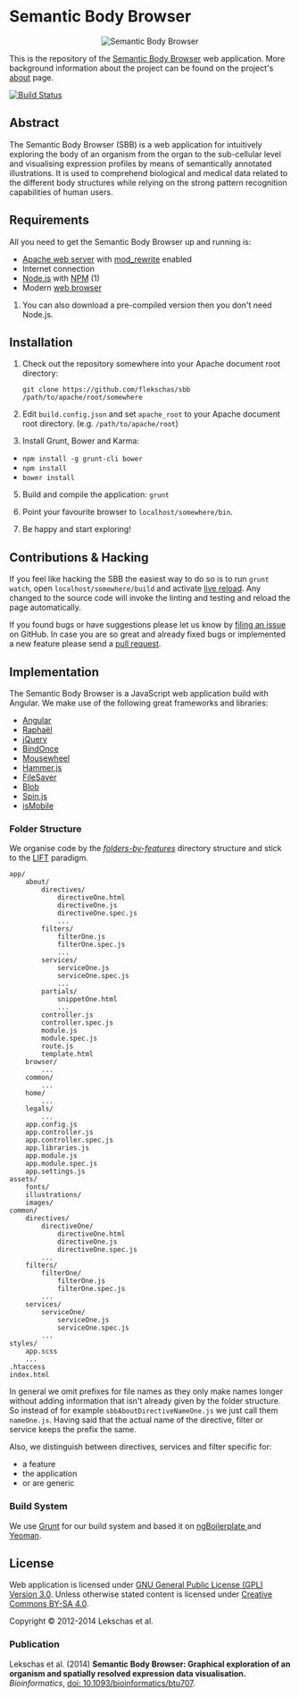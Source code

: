 # Semantic Body Browser

<p align="center">
  <img src="http://sbb.cellfinder.org/github.svg"
       alt="Semantic Body Browser" />
</p>

This is the repository of the [Semantic Body Browser][sbb] web application. More
background information about the project can be found on the project's
[about][about] page.

[![Build Status](https://travis-ci.org/flekschas/sbb.svg)](https://travis-ci.org/flekschas/sbb)


## Abstract

The Semantic Body Browser (SBB) is a web application for intuitively exploring
the body of an organism from the organ to the sub-cellular level and visualising
expression profiles by means of semantically annotated illustrations. It is used
to comprehend biological and medical data related to the different body
structures while relying on the strong pattern recognition capabilities of human
users.


## Requirements

All you need to get the Semantic Body Browser up and running is:

* [Apache web server][ape] with [mod_rewrite][mrw] enabled
* Internet connection
* [Node.js][nodejs] with [NPM][npm] (1)
* Modern [web browser][wb]

1) You can also download a pre-compiled version then you don't need Node.js.


## Installation

1. Check out the repository somewhere into your Apache document root directory:

   `git clone https://github.com/flekschas/sbb /path/to/apache/root/somewhere`

2. Edit `build.config.json` and set `apache_root` to your Apache document root
   directory. (e.g. `/path/to/apache/root`)

4. Install Grunt, Bower and Karma:
  * `npm install -g grunt-cli bower`
  * `npm install`
  * `bower install`

5. Build and compile the application:
   `grunt`

6. Point your favourite browser to `localhost/somewhere/bin`.

7. Be happy and start exploring!


## Contributions & Hacking

If you feel like hacking the SBB the easiest way to do so is to run
`grunt watch`, open `localhost/somewhere/build` and activate [live reload][lr].
Any changed to the source code will invoke the linting and testing and reload
the page automatically.

If you found bugs or have suggestions please let us know by [filing an issue][i]
on GitHub. In case you are so great and already fixed bugs or implemented a new
feature please send a [pull request][p].


## Implementation

The Semantic Body Browser is a JavaScript web application build with Angular.
We make use of the following great frameworks and libraries:

* [Angular][ng]
* [Raphaël][rp]
* [jQuery][jq]
* [BindOnce][bo]
* [Mousewheel][mw]
* [Hammer.js][ha]
* [FileSaver][fs]
* [Blob][bl]
* [Spin.js][sp]
* [isMobile][im]

### Folder Structure

We organise code by the *[folders-by-features][fbf]* directory structure and
stick to the [LIFT][lift] paradigm.

    app/
        about/
            directives/
                directiveOne.html
                directiveOne.js
                directiveOne.spec.js
                ...
            filters/
                filterOne.js
                filterOne.spec.js
                ...
            services/
                serviceOne.js
                serviceOne.spec.js
                ...
            partials/
                snippetOne.html
                ...
            controller.js
            controller.spec.js
            module.js
            module.spec.js
            route.js
            template.html
        browser/
            ...
        common/
            ...
        home/
            ...
        legals/
            ...
        app.config.js
        app.controller.js
        app.controller.spec.js
        app.libraries.js
        app.module.js
        app.module.spec.js
        app.settings.js
    assets/
        fonts/
        illustrations/
        images/
    common/
        directives/
            directiveOne/
                directiveOne.html
                directiveOne.js
                directiveOne.spec.js
            ...
        filters/
            filterOne/
                filterOne.js
                filterOne.spec.js
            ...
        services/
            serviceOne/
                serviceOne.js
                serviceOne.spec.js
            ...
    styles/
        app.scss
        ...
    .htaccess
    index.html

In general we omit prefixes for file names as they only make names longer
without adding information that isn't already given by the folder structure. So
instead of for example `sbbAboutDirectiveNameOne.js` we just call them
`nameOne.js`. Having said that the actual name of the directive, filter or
service keeps the prefix the same.

Also, we distinguish between directives, services and filter specific for:

* a feature
* the application
* or are generic

### Build System

We use [Grunt][grunt] for our build system and based it on 
[ngBoilerplate ][ngbp] and [Yeoman][yo].


## License

Web application is licensed under [GNU General Public License (GPL) Version 3.0][gnu].
Unless otherwise stated content is licensed under [Creative Commons BY-SA 4.0][cc].

Copyright © 2012-2014 Lekschas et al.

### Publication

Lekschas et al. (2014) **Semantic Body Browser: Graphical exploration of an
organism and spatially resolved expression data visualisation.**
*Bioinformatics*, [doi: 10.1093/bioinformatics/btu707][doi].

[about]: http://sbb.cellfinder.org/about
[ape]: https://httpd.apache.org/
[bl]: https://github.com/eligrey/Blob.js
[bo]: https://github.com/Pasvaz/bindonce
[cc]: https://creativecommons.org/licenses/by-sa/4.0/
[doi]: http://dx.doi.org/10.1093/bioinformatics/btu707
[fbf]: https://github.com/johnpapa/angularjs-styleguide#application-structure-lift-principle
[fs]: https://github.com/eligrey/FileSaver.js
[gnu]: LICENSE
[grunt]: http://gruntjs.com/
[ha]: https://github.com/hammerjs/hammer.js
[i]: https://github.com/flekschas/sbb/issues
[im]: https://github.com/kaimallea/isMobile
[jq]: https://github.com/jquery/jquery
[lift]: https://github.com/johnpapa/angularjs-styleguide#application-structure-lift-principle
[lr]: http://livereload.com/
[mrw]: https://httpd.apache.org/docs/current/mod/mod_rewrite.html
[mw]: https://github.com/brandonaaron/jquery-mousewheel
[ng]: https://github.com/angular/angular.js
[ngbp]: https://github.com/ngbp/ngbp
[nodejs]: http://nodejs.org/
[npm]: https://www.npmjs.org/
[p]: https://github.com/flekschas/sbb/pulls
[rp]: https://github.com/DmitryBaranovskiy/raphael/
[sbb]: http://sbb.cellfinder.org
[sp]: https://github.com/fgnass/spin.js
[wb]: http://sbb.cellfinder.org/about#compatability
[yo]: https://github.com/yeoman/generator-angular
